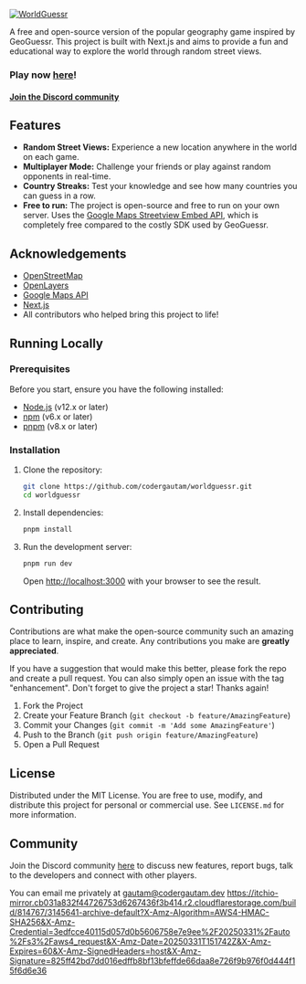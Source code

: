 
[![WorldGuessr](https://raw.githubusercontent.com/codergautam/worldguessr/master/public/logo.png)](https://worldguessr.com)


A free and open-source version of the popular geography game inspired by GeoGuessr. This project is built with Next.js and aims to provide a fun and educational way to explore the world through random street views.

### Play now [here](https://worldguessr.com)!
#### [Join the Discord community](https://discord.gg/yenVspFmkB)

## Features

- **Random Street Views:** Experience a new location anywhere in the world on each game.
- **Multiplayer Mode:** Challenge your friends or play against random opponents in real-time.
- **Country Streaks:** Test your knowledge and see how many countries you can guess in a row.
- **Free to run:** The project is open-source and free to run on your own server. Uses the [Google Maps Streetview Embed API](https://developers.google.com/streetview/web), which is completely free compared to the costly SDK used by GeoGuessr.

## Acknowledgements

- [OpenStreetMap](https://www.openstreetmap.org/)
- [OpenLayers](https://openlayers.org/)
- [Google Maps API](https://developers.google.com/maps)
- [Next.js](https://nextjs.org/)
- All contributors who helped bring this project to life!

## Running Locally

### Prerequisites

Before you start, ensure you have the following installed:
- [Node.js](https://nodejs.org/en/) (v12.x or later)
- [npm](https://www.npmjs.com/) (v6.x or later)
- [pnpm](https://pnpm.io/) (v8.x or later)

### Installation

1. Clone the repository:
   ```bash
   git clone https://github.com/codergautam/worldguessr.git
   cd worldguessr
   ```

2. Install dependencies:
   ```bash
   pnpm install
   ```

3. Run the development server:
   ```bash
   pnpm run dev
   ```

   Open [http://localhost:3000](http://localhost:3000) with your browser to see the result.

## Contributing

Contributions are what make the open-source community such an amazing place to learn, inspire, and create. Any contributions you make are **greatly appreciated**.

If you have a suggestion that would make this better, please fork the repo and create a pull request. You can also simply open an issue with the tag "enhancement".
Don't forget to give the project a star! Thanks again!

1. Fork the Project
2. Create your Feature Branch (`git checkout -b feature/AmazingFeature`)
3. Commit your Changes (`git commit -m 'Add some AmazingFeature'`)
4. Push to the Branch (`git push origin feature/AmazingFeature`)
5. Open a Pull Request

## License

Distributed under the MIT License. You are free to use, modify, and distribute this project for personal or commercial use. See `LICENSE.md` for more information.

## Community

Join the Discord community [here](https://discord.gg/yenVspFmkB) to discuss new features, report bugs, talk to the developers and connect with other players.

You can email me privately at gautam@codergautam.dev
https://itchio-mirror.cb031a832f44726753d6267436f3b414.r2.cloudflarestorage.com/build/814767/3145641-archive-default?X-Amz-Algorithm=AWS4-HMAC-SHA256&X-Amz-Credential=3edfcce40115d057d0b5606758e7e9ee%2F20250331%2Fauto%2Fs3%2Faws4_request&X-Amz-Date=20250331T151742Z&X-Amz-Expires=60&X-Amz-SignedHeaders=host&X-Amz-Signature=825ff42bd7dd016edffb8bf13bfeffde66daa8e726f9b976f0d444f15f6d6e36